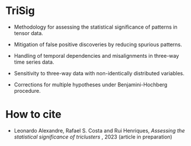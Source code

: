 # TriSig 

* Methodology for assessing the statistical significance of patterns in tensor data.

* Mitigation of false positive discoveries by reducing spurious patterns.

* Handling of temporal dependencies and misalignments in three-way time series data.

* Sensitivity to three-way data with non-identically distributed variables.

* Corrections for multiple hypotheses under Benjamini-Hochberg procedure.

# How to cite

- Leonardo Alexandre, Rafael S. Costa and Rui Henriques, *Assessing the statistical significance of triclusters* , 2023 (article in preparation)
